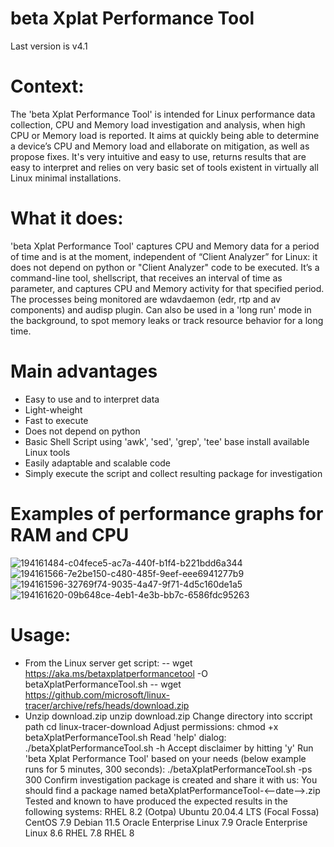 # beta Xplat Performance Tool
Last version is v4.1

# Context:
The 'beta Xplat Performance Tool' is intended for Linux performance data collection, CPU and Memory load investigation and analysis, when high CPU or Memory load is reported. It aims at quickly being able to determine a device’s CPU and Memory load and ellaborate on mitigation, as well as propose fixes. It's very intuitive and easy to use, returns results that are easy to interpret and relies on very basic set of tools existent in virtually all Linux minimal installations.

# What it does:
'beta Xplat Performance Tool' captures CPU and Memory data for a period of time and is at the moment, independent of “Client Analyzer” for Linux: it does not depend on python or "Client Analyzer" code to be executed. It’s a command-line tool, shellscript, that receives an interval of time as parameter, and captures CPU and Memory activity for that specified period. The processes being monitored are wdavdaemon (edr, rtp and av components) and audisp plugin. Can also be used in a 'long run' mode in the background, to spot memory leaks or track resource behavior for a long time.

# Main advantages
- Easy to use and to interpret data
- Light-wheight
- Fast to execute
- Does not depend on python
- Basic Shell Script using 'awk', 'sed', 'grep', 'tee' base install available Linux tools
- Easily adaptable and scalable code
- Simply execute the script and collect resulting package for investigation

# Examples of performance graphs for RAM and CPU

![194161484-c04fece5-ac7a-440f-b1f4-b221bdd6a344](https://user-images.githubusercontent.com/113130572/198121620-8c1ed95d-b36e-4686-9dd8-5a5c8f127fd5.png)
![194161566-7e2be150-c480-485f-9eef-eee6941277b9](https://user-images.githubusercontent.com/113130572/198121631-efa6f791-ebe0-4cf1-8bc1-10e69d6639ea.png)
![194161596-32769f74-9035-4a47-9f71-4d5c160de1a5](https://user-images.githubusercontent.com/113130572/198121645-ca0e0ccf-96ef-4055-874f-64351839cb2c.png)
![194161620-09b648ce-4eb1-4e3b-bb7c-6586fdc95263](https://user-images.githubusercontent.com/113130572/198121656-92c6ae3c-4667-429c-81e5-6834f63d4e89.png)

# Usage:
- From the Linux server get script:
-- wget https://aka.ms/betaxplatperformancetool -O betaXplatPerformanceTool.sh
-- wget https://github.com/microsoft/linux-tracer/archive/refs/heads/download.zip
- Unzip download.zip
unzip download.zip
Change directory into sccript path
cd linux-tracer-download
Adjust permissions:
chmod +x betaXplatPerformanceTool.sh
Read 'help' dialog:
./betaXplatPerformanceTool.sh -h
Accept disclaimer by hitting 'y'
Run 'beta Xplat Performance Tool' based on your needs (below example runs for 5 minutes, 300 seconds):
./betaXplatPerformanceTool.sh -ps 300
Confirm investigation package is created and share it with us:
You should find a package named betaXplatPerformanceTool-<--date-->.zip
Tested and known to have produced the expected results in the following systems:
RHEL 8.2 (Ootpa)
Ubuntu 20.04.4 LTS (Focal Fossa)
CentOS 7.9
Debian 11.5
Oracle Enterprise Linux 7.9
Oracle Enterprise Linux 8.6
RHEL 7.8
RHEL 8
